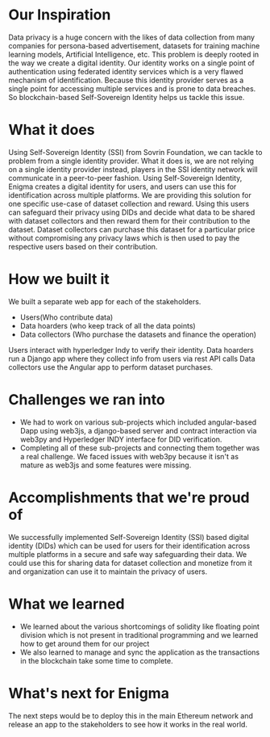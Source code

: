 
# Our Inspiration

Data privacy is a huge concern with the likes of data collection from many companies for persona-based advertisement, datasets for training machine learning models, Artificial Intelligence, etc. This problem is deeply rooted in the way we create a digital identity. Our identity works on a single point of authentication using federated identity services which is a very flawed mechanism of identification. Because this identity provider serves as a single point for accessing multiple services and is prone to data breaches. So blockchain-based Self-Sovereign Identity helps us tackle this issue.

# What it does

Using Self-Sovereign Identity (SSI) from Sovrin Foundation, we can tackle to problem from a single identity provider. What it does is, we are not relying on a single identity provider instead, players in the SSI identity network will communicate in a peer-to-peer fashion. Using Self-Sovereign Identity, Enigma creates a digital identity for users, and users can use this for identification across multiple platforms. We are providing this solution for one specific use-case of dataset collection and reward. Using this users can safeguard their privacy using DIDs and decide what data to be shared with dataset collectors and then reward them for their contribution to the dataset. Dataset collectors can purchase this dataset for a particular price without compromising any privacy laws which is then used to pay the respective users based on their contribution.

# How we built it

We built a separate web app for each of the stakeholders.

- Users(Who contribute data)
- Data hoarders (who keep track of all the data points)
- Data collectors (Who purchase the datasets and finance the operation)

Users interact with hyperledger Indy to verify their identity. Data hoarders run a Django app where they collect info from users via rest API calls Data collectors use the Angular app to perform dataset purchases.

# Challenges we ran into

- We had to work on various sub-projects which included angular-based Dapp using web3js, a django-based server and contract interaction via web3py and Hyperledger INDY interface for DID verification.
- Completing all of these sub-projects and connecting them together was a real challenge. We faced issues with web3py because it isn't as mature as web3js and some features were missing.

# Accomplishments that we're proud of

We successfully implemented Self-Sovereign Identity (SSI) based digital identity (DIDs) which can be used for users for their identification across multiple platforms in a secure and safe way safeguarding their data. We could use this for sharing data for dataset collection and monetize from it and organization can use it to maintain the privacy of users.

# What we learned

- We learned about the various shortcomings of solidity like floating point division which is not present in traditional programming and we learned how to get around them for our project
- We also learned to manage and sync the application as the transactions in the blockchain take some time to complete.

# What's next for Enigma

The next steps would be to deploy this in the main Ethereum network and release an app to the stakeholders to see how it works in the real world.
